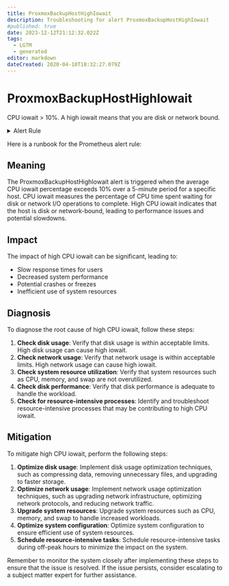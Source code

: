 ```yaml
---
title: ProxmoxBackupHostHighIowait
description: Troubleshooting for alert ProxmoxBackupHostHighIowait
#published: true
date: 2023-12-12T21:12:32.022Z
tags: 
  - LGTM
  - generated
editor: markdown
dateCreated: 2020-04-10T18:32:27.079Z
---
```


# ProxmoxBackupHostHighIowait

CPU iowait > 10%. A high iowait means that you are disk or network bound.

<details>
  <summary>Alert Rule</summary>

{{% rule "pbs-exporter/pbs-exporter.yml" "ProxmoxBackupHostHighIowait" %}}

{{% comment %}}

```yaml
alert: ProxmoxBackupHostHighIowait
expr: avg by (instance) (rate(pbs_host_io_wait[5m]) * 100) > 10
for: 0m
labels:
    severity: warning
annotations:
    summary: Host CPU high iowait (instance {{ $labels.instance }})
    description: |-
        CPU iowait > 10%. A high iowait means that you are disk or network bound.
          VALUE = {{ $value }}
          LABELS = {{ $labels }}
    runbook: https://srerun.github.io/prometheus-alerts/runbooks/pbs-exporter/proxmoxbackuphosthighiowait/

```

{{% /comment %}}

</details>


Here is a runbook for the Prometheus alert rule:

## Meaning

The ProxmoxBackupHostHighIowait alert is triggered when the average CPU iowait percentage exceeds 10% over a 5-minute period for a specific host. CPU iowait measures the percentage of CPU time spent waiting for disk or network I/O operations to complete. High CPU iowait indicates that the host is disk or network-bound, leading to performance issues and potential slowdowns.

## Impact

The impact of high CPU iowait can be significant, leading to:

* Slow response times for users
* Decreased system performance
* Potential crashes or freezes
* Inefficient use of system resources

## Diagnosis

To diagnose the root cause of high CPU iowait, follow these steps:

1. **Check disk usage**: Verify that disk usage is within acceptable limits. High disk usage can cause high iowait.
2. **Check network usage**: Verify that network usage is within acceptable limits. High network usage can cause high iowait.
3. **Check system resource utilization**: Verify that system resources such as CPU, memory, and swap are not overutilized.
4. **Check disk performance**: Verify that disk performance is adequate to handle the workload.
5. **Check for resource-intensive processes**: Identify and troubleshoot resource-intensive processes that may be contributing to high CPU iowait.

## Mitigation

To mitigate high CPU iowait, perform the following steps:

1. **Optimize disk usage**: Implement disk usage optimization techniques, such as compressing data, removing unnecessary files, and upgrading to faster storage.
2. **Optimize network usage**: Implement network usage optimization techniques, such as upgrading network infrastructure, optimizing network protocols, and reducing network traffic.
3. **Upgrade system resources**: Upgrade system resources such as CPU, memory, and swap to handle increased workloads.
4. **Optimize system configuration**: Optimize system configuration to ensure efficient use of system resources.
6. **Schedule resource-intensive tasks**: Schedule resource-intensive tasks during off-peak hours to minimize the impact on the system.

Remember to monitor the system closely after implementing these steps to ensure that the issue is resolved. If the issue persists, consider escalating to a subject matter expert for further assistance.
